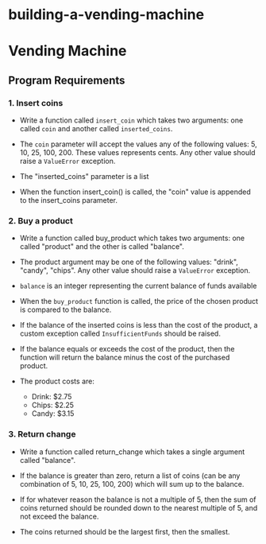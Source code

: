 # building-a-vending-machine
# Vending Machine

## Program Requirements

### 1. Insert coins

- Write a function called `insert_coin` which takes two arguments: one called
  `coin` and another called `inserted_coins`.

- The `coin` parameter will accept the values any of the following values: 5,
  10, 25, 100, 200. These values represents cents. Any other value should raise
  a `ValueError` exception.

- The "inserted_coins" parameter is a list

- When the function insert_coin() is called, the "coin" value is appended to
  the insert_coins parameter.

### 2. Buy a product

- Write a function called buy_product which takes two arguments: one called
  "product" and the other is called "balance".

- The product argument may be one of the following values: "drink", "candy",
  "chips". Any other value should raise a `ValueError` exception.

- `balance` is an integer representing the current balance of funds available

- When the `buy_product` function is called, the price of the chosen product is
  compared to the balance.

- If the balance of the inserted coins is less than the cost of the product, a
  custom exception called `InsufficientFunds` should be raised.

- If the balance equals or exceeds the cost of the product, then the function
  will return the balance minus the cost of the purchased product.

- The product costs are:

    * Drink: $2.75
    * Chips: $2.25
    * Candy: $3.15

### 3. Return change

- Write a function called return_change which takes a single argument called
"balance".

- If the balance is greater than zero, return a list of coins (can be any
  combination of 5, 10, 25, 100, 200) which will sum up to the balance.

- If for whatever reason the balance is not a multiple of 5, then the sum of
coins returned should be rounded down to the nearest multiple of 5, and not
exceed the balance.

- The coins returned should be the largest first, then the smallest.
